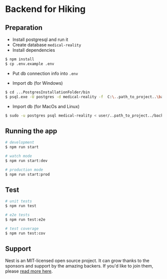 # Backend for Hiking

## Preparation
- Install postgresql and run it
- Create database `medical-reality`
- Install dependencies
```bash
$ npm install
$ cp .env.example .env
```
- Put db connection info into `.env`

- Import db (for Windows)
```bash
$ cd ...PostgresInstallationFolder/bin
$ psql.exe -U postgres -d medical-reality -f  C:\..path_to_project..\backend\medicaldump.sql
```

- Import db (for MacOs and Linux)
```bash
$ sudo -u postgres psql medical-reality < user/..path_to_project../backend/medicaldump.sql
```

## Running the app

```bash
# development
$ npm run start

# watch mode
$ npm run start:dev

# production mode
$ npm run start:prod
```

## Test

```bash
# unit tests
$ npm run test

# e2e tests
$ npm run test:e2e

# test coverage
$ npm run test:cov
```

## Support

Nest is an MIT-licensed open source project. It can grow thanks to the sponsors and support by the amazing backers. If you'd like to join them, please [read more here](https://docs.nestjs.com/support).